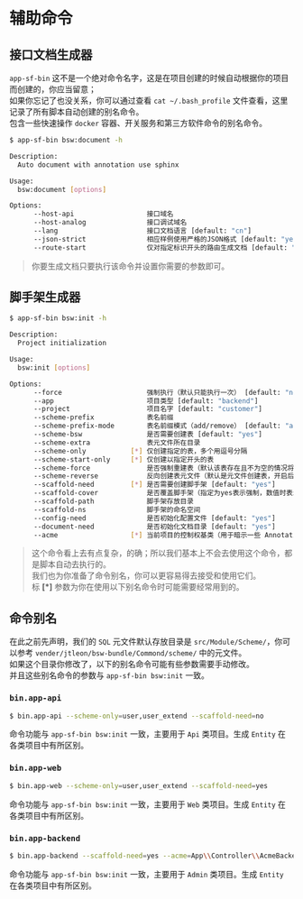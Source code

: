 
# 辅助命令

## 接口文档生成器

`app-sf-bin` 这不是一个绝对命令名字，这是在项目创建的时候自动根据你的项目而创建的，你应当留意；  
如果你忘记了也没关系，你可以通过查看 `cat ~/.bash_profile` 文件查看，这里记录了所有脚本自动创建的别名命令。  
包含一些快速操作 `docker` 容器、开关服务和第三方软件命令的别名命令。  

```bash
$ app-sf-bin bsw:document -h

Description:
  Auto document with annotation use sphinx

Usage:
  bsw:document [options]

Options:
      --host-api                  接口域名
      --host-analog               接口调试域名
      --lang                      接口文档语言 [default: "cn"]
      --json-strict               相应样例使用严格的JSON格式 [default: "yes"]
      --route-start               仅对指定标识开头的路由生成文档 [default: "api"]
```

> 你要生成文档只要执行该命令并设置你需要的参数即可。

## 脚手架生成器

```bash
$ app-sf-bin bsw:init -h

Description:
  Project initialization

Usage:
  bsw:init [options]

Options:
      --force                     强制执行（默认只能执行一次） [default: "no"]
      --app                       项目类型 [default: "backend"]
      --project                   项目名字 [default: "customer"]
      --scheme-prefix             表名前缀
      --scheme-prefix-mode        表名前缀模式（add/remove） [default: "add"]
      --scheme-bsw                是否需要创建表 [default: "yes"]
      --scheme-extra              表元文件所在目录
      --scheme-only           [*] 仅创建指定的表，多个用逗号分隔
      --scheme-start-only     [*] 仅创建以指定开头的表
      --scheme-force              是否强制重建表（默认该表存在且不为空的情况将忽略） [default: "no"]
      --scheme-reverse            反向创建表元文件（默认是元文件创建表，开启后功能类似备份表结构）
      --scaffold-need         [*] 是否需要创建脚手架 [default: "yes"]
      --scaffold-cover            是否覆盖脚手架（指定为yes表示强制，数值时表示如果已存在并行数小于该数时覆盖） [default: 12]
      --scaffold-path             脚手架存放目录
      --scaffold-ns               脚手架的命名空间
      --config-need               是否初始化配置文件 [default: "yes"]
      --document-need             是否初始化文档目录 [default: "yes"]
      --acme                  [*] 当前项目的控制权基类（用于暗示一些 Annotation）
```

> 这个命令看上去有点复杂，的确；所以我们基本上不会去使用这个命令，都是脚本自动去执行的。  
> 我们也为你准备了命令别名，你可以更容易得去接受和使用它们。  
> 标 **[\*]** 参数为你在使用以下别名命令时可能需要经常用到的。  

## 命令别名

在此之前先声明，我们的 `SQL` 元文件默认存放目录是 `src/Module/Scheme/`，你可以参考 `vender/jtleon/bsw-bundle/Commond/scheme/` 中的元文件。  
如果这个目录你修改了，以下的别名命令可能有些参数需要手动修改。  
并且这些别名命令的参数与 `app-sf-bin bsw:init` 一致。
    
### `bin.app-api`

```bash
$ bin.app-api --scheme-only=user,user_extend --scaffold-need=no
```

命令功能与 `app-sf-bin bsw:init` 一致，主要用于 `Api` 类项目。生成 `Entity` 在各类项目中有所区别。

### `bin.app-web`

```bash
$ bin.app-web --scheme-only=user,user_extend --scaffold-need=yes
```

命令功能与 `app-sf-bin bsw:init` 一致，主要用于 `Web` 类项目。生成 `Entity` 在各类项目中有所区别。

### `bin.app-backend`

```bash
$ bin.app-backend --scaffold-need=yes --acme=App\\Controller\\AcmeBackendController
```

命令功能与 `app-sf-bin bsw:init` 一致，主要用于 `Admin` 类项目。生成 `Entity` 在各类项目中有所区别。

